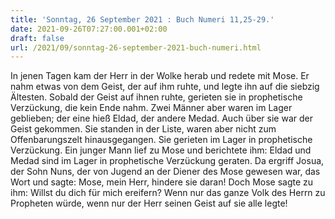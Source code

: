 ```yaml
---
title: 'Sonntag, 26 September 2021 : Buch Numeri 11,25-29.'
date: 2021-09-26T07:27:00.001+02:00
draft: false
url: /2021/09/sonntag-26-september-2021-buch-numeri.html
---
```


In jenen Tagen kam der Herr in der Wolke herab und redete mit Mose. Er nahm etwas von dem Geist, der auf ihm ruhte, und legte ihn auf die siebzig Ältesten. Sobald der Geist auf ihnen ruhte, gerieten sie in prophetische Verzückung, die kein Ende nahm. Zwei Männer aber waren im Lager geblieben; der eine hieß Eldad, der andere Medad. Auch über sie war der Geist gekommen. Sie standen in der Liste, waren aber nicht zum Offenbarungszelt hinausgegangen. Sie gerieten im Lager in prophetische Verzückung. Ein junger Mann lief zu Mose und berichtete ihm: Eldad und Medad sind im Lager in prophetische Verzückung geraten. Da ergriff Josua, der Sohn Nuns, der von Jugend an der Diener des Mose gewesen war, das Wort und sagte: Mose, mein Herr, hindere sie daran! Doch Mose sagte zu ihm: Willst du dich für mich ereifern? Wenn nur das ganze Volk des Herrn zu Propheten würde, wenn nur der Herr seinen Geist auf sie alle legte!